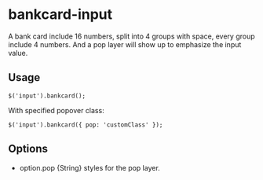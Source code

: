 bankcard-input
==============

A bank card include 16 numbers, split into 4 groups with space, every group include
4 numbers. And a pop layer will show up to emphasize the input value.

## Usage

`$('input').bankcard();`

With specified popover class:

`$('input').bankcard({ pop: 'customClass' });`

## Options

- option.pop {String} styles for the pop layer.
